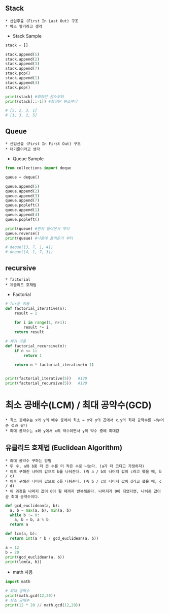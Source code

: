 ## Stack
    * 선입후출 (First In Last Out) 구조
    * 박스 쌓기라고 생각

* Stack Sample
~~~python
stack = []

stack.append(5)
stack.append(2)
stack.append(3)
stack.append(7)
stack.pop()
stack.append(1)
stack.append(4)
stack.pop()

print(stack) #최하단 원소부터
print(stack[::-1]) #최상단 원소부터

# [5, 2, 3, 1]
# [1, 3, 2, 5]
~~~

## Queue
    * 선입선출 (First In First Out) 구조
    * 대기줄이라고 생각

* Queue Sample

~~~python
from collections import deque

queue = deque()

queue.append(5)
queue.append(2)
queue.append(3)
queue.append(7)
queue.popleft()
queue.append(1)
queue.append(4)
queue.popleft()

print(queue) #먼저 들어온거 부터
queue.reverse()
print(queue) #나중에 들어온거 부터

# deque([3, 7, 1, 4])
# deque([4, 1, 7, 3])
~~~

## recursive
    * factorial
    * 유클리드 호재법

* Factorial

~~~python
# for문 이용
def factorial_iterative(n):
    result = 1
    
    for i in range(1, n+1):
        result *= i
    return result

# 재귀 이용
def factorial_recursive(n):
    if n <= 1:
        return 1
    
    return n * factorial_iterative(n-1)


print(factorial_iterative(5))   #120
print(factorial_recursive(5))   #120
~~~

# 최소 공배수(LCM) / 최대 공약수(GCD)
    * 최소 공배수는 x와 y의 배수 중에서 최소 = x와 y의 곱에서 x,y의 최대 공약수를 나누어준 것과 같다
    * 최대 공약수는 x와 y에서 x의 약수이면서 y의 약수 중에 최대값

## 유클리드 호제법 (Euclidean Algorithm) 
    * 최대 공약수 구하는 방법
    * 두 수, a와 b중 더 큰 수를 더 작은 수로 나눈다. (a가 더 크다고 가정하자)
    * 이후 구해진 나머지 값으로 b를 나눠준다. (즉 a / b의 나머지 값이 c라고 했을 때, b / c)
    * 이후 구해진 나머지 값으로 c를 나눠준다. (즉 b / c의 나머지 값이 d라고 했을 때, c / d)
    * 이 과정을 나머지 값이 0이 될 때까지 반복해준다. 나머지가 0이 되었다면, 나눠준 값이 곧 최대 공약수이다.

~~~python
def gcd_euclidean(a, b):
  a, b = max(a, b), min(a, b)
  while b != 0:
    a, b = b, a % b
  return a

def lcm(a, b):
  return int(a * b / gcd_euclidean(a, b))

a = 12
b = 20
print(gcd_euclidean(a, b))
print(lcm(a, b))
~~~

* math 사용
~~~python
import math

# 최대 공약수
print(math.gcd(12,20))
# 최소 공배수
print(12 * 20 // math.gcd(12,20))
~~~

